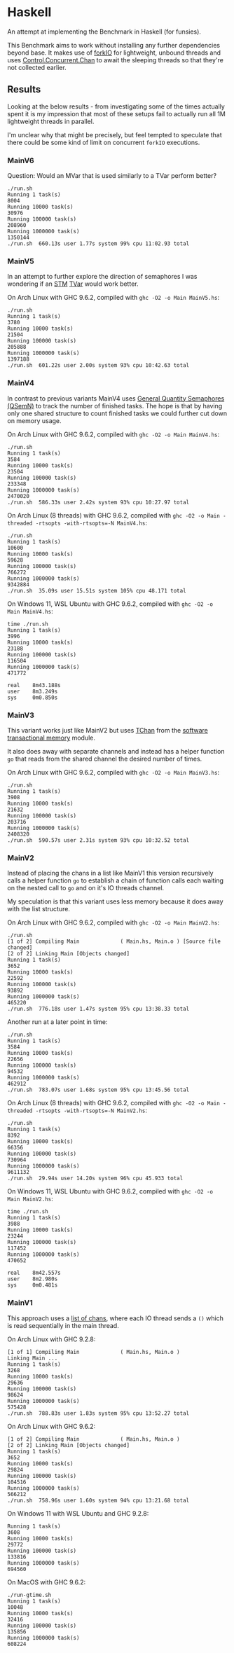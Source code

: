 # Haskell

An attempt at implementing the Benchmark in Haskell (for funsies).

This Benchmark aims to work without installing any further dependencies beyond base.
It makes use of [forkIO](https://hackage.haskell.org/package/base-4.18.0.0/docs/Control-Concurrent.html#v:forkIO) for lightweight, unbound threads and uses [Control.Concurrent.Chan](https://hackage.haskell.org/package/base-4.18.0.0/docs/Control-Concurrent-Chan.html) to await the sleeping threads so that they're not collected earlier.

## Results

Looking at the below results - from investigating some of the times actually spent it is my impression
that most of these setups fail to actually run all 1M lightweight threads in parallel.

I'm unclear why that might be precisely, but feel tempted to speculate that there could be some kind of limit on concurrent `forkIO` executions.

### MainV6

Question: Would an MVar that is used similarly to a TVar perform better?

```shell
./run.sh
Running 1 task(s)
8004
Running 10000 task(s)
30976
Running 100000 task(s)
208960
Running 1000000 task(s)
1350144
./run.sh  660.13s user 1.77s system 99% cpu 11:02.93 total
```

### MainV5

In an attempt to further explore the direction of semaphores I was wondering if an [STM](https://hackage.haskell.org/package/stm-2.5.1.0/docs/Control-Concurrent-STM.html) [TVar](https://hackage.haskell.org/package/stm-2.5.1.0/docs/Control-Concurrent-STM-TVar.html) would work better.

On Arch Linux with GHC 9.6.2,
compiled with `ghc -O2 -o Main MainV5.hs`:

```shell
./run.sh
Running 1 task(s)
3780
Running 10000 task(s)
21504
Running 100000 task(s)
205888
Running 1000000 task(s)
1397188
./run.sh  601.22s user 2.00s system 93% cpu 10:42.63 total
```

### MainV4

In contrast to previous variants MainV4 uses [General Quantity Semaphores (QSemN)](https://hackage.haskell.org/package/base-4.18.0.0/docs/Control-Concurrent-QSemN.html) to track the number of finished tasks. The hope is that by having only one shared structure to count finished tasks we could further cut down on memory usage.

On Arch Linux with GHC 9.6.2,
compiled with `ghc -O2 -o Main MainV4.hs`:

```shell
./run.sh
Running 1 task(s)
3584
Running 10000 task(s)
23504
Running 100000 task(s)
233348
Running 1000000 task(s)
2470020
./run.sh  586.33s user 2.42s system 93% cpu 10:27.97 total
```

On Arch Linux (8 threads) with GHC 9.6.2,
compiled with `ghc -O2 -o Main -threaded -rtsopts -with-rtsopts=-N MainV4.hs`:

```shell
./run.sh
Running 1 task(s)
10600
Running 10000 task(s)
59628
Running 100000 task(s)
766272
Running 1000000 task(s)
9342884
./run.sh  35.09s user 15.51s system 105% cpu 48.171 total
```

On Windows 11, WSL Ubuntu with GHC 9.6.2,
compiled with `ghc -O2 -o Main MainV4.hs`:

```shell
time ./run.sh 
Running 1 task(s)
3996
Running 10000 task(s)
23188
Running 100000 task(s)
116504
Running 1000000 task(s)
471772

real    8m43.188s
user    8m3.249s
sys     0m0.850s
```

### MainV3

This variant works just like MainV2 but uses [TChan](https://hackage.haskell.org/package/stm-2.5.1.0/docs/Control-Concurrent-STM-TChan.html) from the [software transactional memory](https://hackage.haskell.org/package/stm-2.5.1.0/docs/Control-Concurrent-STM.html) module.

It also does away with separate channels and instead
has a helper function `go` that reads from the shared channel the desired number of times.

On Arch Linux with GHC 9.6.2,
compiled with `ghc -O2 -o Main MainV3.hs`:

```shell
./run.sh
Running 1 task(s)
3908
Running 10000 task(s)
21632
Running 100000 task(s)
203716
Running 1000000 task(s)
2408320
./run.sh  590.57s user 2.31s system 93% cpu 10:32.52 total
```

### MainV2

Instead of placing the chans in a list like MainV1 this version recursively calls a helper function `go` to establish a chain of function calls each waiting on the nested call to `go` and on it's IO threads channel.

My speculation is that this variant uses less memory because it does away with the list structure.

On Arch Linux with GHC 9.6.2,
compiled with `ghc -O2 -o Main MainV2.hs`:

```shell
./run.sh
[1 of 2] Compiling Main             ( Main.hs, Main.o ) [Source file changed]
[2 of 2] Linking Main [Objects changed]
Running 1 task(s)
3652
Running 10000 task(s)
22592
Running 100000 task(s)
93892
Running 1000000 task(s)
465220
./run.sh  776.18s user 1.47s system 95% cpu 13:38.33 total
```

Another run at a later point in time:

```shell
./run.sh
Running 1 task(s)
3584
Running 10000 task(s)
22656
Running 100000 task(s)
94532
Running 1000000 task(s)
462912
./run.sh  783.07s user 1.68s system 95% cpu 13:45.56 total
```

On Arch Linux (8 threads) with GHC 9.6.2,
compiled with `ghc -O2 -o Main -threaded -rtsopts -with-rtsopts=-N MainV2.hs`:

```shell
./run.sh
Running 1 task(s)
8392
Running 10000 task(s)
66356
Running 100000 task(s)
730964
Running 1000000 task(s)
9611132
./run.sh  29.94s user 14.20s system 96% cpu 45.933 total
```

On Windows 11, WSL Ubuntu with GHC 9.6.2,
compiled with `ghc -O2 -o Main MainV2.hs`:

```shell
time ./run.sh 
Running 1 task(s)
3988
Running 10000 task(s)
23244
Running 100000 task(s)
117452
Running 1000000 task(s)
470652

real    8m42.557s
user    8m2.980s
sys     0m0.481s
```

### MainV1

This approach uses a [list of chans](https://hackage.haskell.org/package/base-4.18.0.0/docs/Control-Concurrent-Chan.html), where each IO thread sends a `()` which is read sequentially in the main thread.

On Arch Linux with GHC 9.2.8:

```shell
[1 of 1] Compiling Main             ( Main.hs, Main.o )
Linking Main ...
Running 1 task(s)
3268
Running 10000 task(s)
29636
Running 100000 task(s)
98624
Running 1000000 task(s)
575428
./run.sh  788.83s user 1.83s system 95% cpu 13:52.27 total
```

On Arch Linux with GHC 9.6.2:

```shell
[1 of 2] Compiling Main             ( Main.hs, Main.o )
[2 of 2] Linking Main [Objects changed]
Running 1 task(s)
3652
Running 10000 task(s)
29824
Running 100000 task(s)
104516
Running 1000000 task(s)
566212
./run.sh  758.96s user 1.60s system 94% cpu 13:21.68 total
```

On Windows 11 with WSL Ubuntu and GHC 9.2.8:

```shell
Running 1 task(s)
3608
Running 10000 task(s)
29772
Running 100000 task(s)
133816
Running 1000000 task(s)
694560
```

On MacOS with GHC 9.6.2:

```shell
./run-gtime.sh
Running 1 task(s)
10048
Running 10000 task(s)
32416
Running 100000 task(s)
135856
Running 1000000 task(s)
608224
```